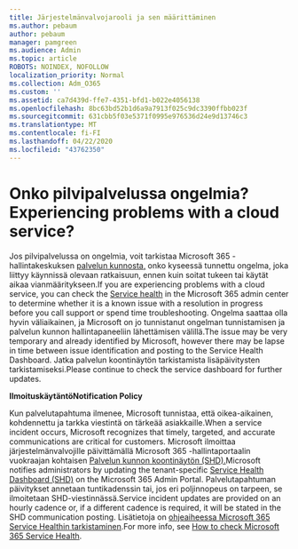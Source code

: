 ```yaml
---
title: Järjestelmänvalvojarooli ja sen määrittäminen
ms.author: pebaum
author: pebaum
manager: pamgreen
ms.audience: Admin
ms.topic: article
ROBOTS: NOINDEX, NOFOLLOW
localization_priority: Normal
ms.collection: Adm_O365
ms.custom: ''
ms.assetid: ca7d439d-ffe7-4351-bfd1-b022e4056138
ms.openlocfilehash: 8bc63bd52b1d6a9a7913f025c9dc3390ffbb023f
ms.sourcegitcommit: 631cbb5f03e5371f0995e976536d24e9d13746c3
ms.translationtype: MT
ms.contentlocale: fi-FI
ms.lasthandoff: 04/22/2020
ms.locfileid: "43762350"
---
```

# <a name="experiencing-problems-with-a-cloud-service"></a><span data-ttu-id="1a46b-102">Onko pilvipalvelussa ongelmia?</span><span class="sxs-lookup"><span data-stu-id="1a46b-102">Experiencing problems with a cloud service?</span></span>

<span data-ttu-id="1a46b-103">Jos pilvipalvelussa on ongelmia, voit tarkistaa Microsoft 365 -hallintakeskuksen [palvelun kunnosta,](https://admin.microsoft.com/AdminPortal/Home#/servicehealth) onko kyseessä tunnettu ongelma, joka liittyy käynnissä olevaan ratkaisuun, ennen kuin soitat tukeen tai käytät aikaa vianmääritykseen.</span><span class="sxs-lookup"><span data-stu-id="1a46b-103">If you are experiencing problems with a cloud service, you can check the [Service health](https://admin.microsoft.com/AdminPortal/Home#/servicehealth) in the Microsoft 365 admin center to determine whether it is a known issue with a resolution in progress before you call support or spend time troubleshooting.</span></span> <span data-ttu-id="1a46b-104">Ongelma saattaa olla hyvin väliaikainen, ja Microsoft on jo tunnistanut ongelman tunnistamisen ja palvelun kunnon hallintapaneeliin lähettämisen välillä.</span><span class="sxs-lookup"><span data-stu-id="1a46b-104">The issue may be very temporary and already identified by Microsoft, however there may be lapse in time between issue identification and posting to the Service Health Dashboard.</span></span> <span data-ttu-id="1a46b-105">Jatka palvelun koontinäytön tarkistamista lisäpäivitysten tarkistamiseksi.</span><span class="sxs-lookup"><span data-stu-id="1a46b-105">Please continue to check the service dashboard for further updates.</span></span>

<span data-ttu-id="1a46b-106">**Ilmoituskäytäntö**</span><span class="sxs-lookup"><span data-stu-id="1a46b-106">**Notification Policy**</span></span>

<span data-ttu-id="1a46b-107">Kun palvelutapahtuma ilmenee, Microsoft tunnistaa, että oikea-aikainen, kohdennettu ja tarkka viestintä on tärkeää asiakkaille.</span><span class="sxs-lookup"><span data-stu-id="1a46b-107">When a service incident occurs, Microsoft recognizes that timely, targeted, and accurate communications are critical for customers.</span></span> <span data-ttu-id="1a46b-108">Microsoft ilmoittaa järjestelmänvalvojille päivittämällä Microsoft 365 -hallintaportaalin vuokraajan kohtaisen [Palvelun kunnon koontinäytön (SHD).](https://admin.microsoft.com/AdminPortal/Home#/servicehealth)</span><span class="sxs-lookup"><span data-stu-id="1a46b-108">Microsoft notifies administrators by updating the tenant-specific [Service Health Dashboard (SHD)](https://admin.microsoft.com/AdminPortal/Home#/servicehealth) on the Microsoft 365 Admin Portal.</span></span> <span data-ttu-id="1a46b-109">Palvelutapahtuman päivitykset annetaan tuntikadenssin tai, jos eri poljinnopeus on tarpeen, se ilmoitetaan SHD-viestinnässä.</span><span class="sxs-lookup"><span data-stu-id="1a46b-109">Service incident updates are provided on an hourly cadence or, if a different cadence is required, it will be stated in the SHD communication posting.</span></span> <span data-ttu-id="1a46b-110">Lisätietoja on [ohjeaiheessa Microsoft 365 Service Healthin tarkistaminen](https://docs.microsoft.com/office365/enterprise/view-service-health).</span><span class="sxs-lookup"><span data-stu-id="1a46b-110">For more info, see [How to check Microsoft 365 Service Health](https://docs.microsoft.com/office365/enterprise/view-service-health).</span></span>

